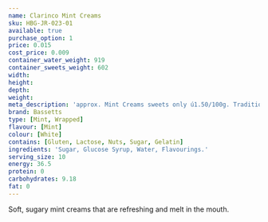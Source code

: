 ```yaml
---
name: Clarinco Mint Creams
sku: HBG-JR-023-01
available: true
purchase_option: 1
price: 0.015
cost_price: 0.009
container_water_weight: 919
container_sweets_weight: 602
width: 
height: 
depth: 
weight: 
meta_description: 'approx. Mint Creams sweets only ú1.50/100g. Traditional sweets and more at Humbugs Confectionery Store. Specialists in satisfying your sweet tooth!'
brand: Bassetts
type: [Mint, Wrapped]
flavour: [Mint]
colour: [White]
contains: [Gluten, Lactose, Nuts, Sugar, Gelatin]
ingredients: 'Sugar, Glucose Syrup, Water, Flavourings.'
serving_size: 10
energy: 36.5
protein: 0
carbohydrates: 9.18
fat: 0
---
```

Soft, sugary mint creams that are refreshing and melt in the mouth.